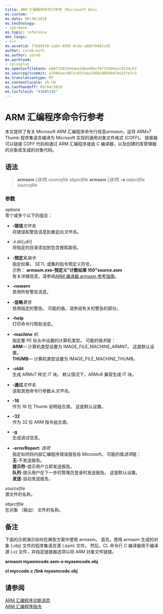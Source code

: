 ```yaml
---
title: ARM 汇编程序命令行参考 |Microsoft Docs
ms.custom: ''
ms.date: 08/30/2018
ms.technology:
- cpp-masm
ms.topic: reference
dev_langs:
- C++
ms.assetid: f7b89478-1ab5-4995-8cde-a805f0462c45
author: corob-msft
ms.author: corob
ms.workload:
- cplusplus
ms.openlocfilehash: e88f35035944ee24bed0bef8733db0e2c0139c83
ms.sourcegitcommit: a7046aac86f1c83faba1088c80698474e25fe7c3
ms.translationtype: MT
ms.contentlocale: zh-CN
ms.lasthandoff: 09/04/2018
ms.locfileid: "43685336"
---
```

# <a name="arm-assembler-command-line-reference"></a>ARM 汇编程序命令行参考

本文提供了有关 Microsoft ARM 汇编程序命令行信息*armasm*，这将 ARMv7 Thumb 程序集语言编译为 Microsoft 实现的通用对象文件格式 (COFF)。 链接器可以链接 COFF 代码和通过 ARM 汇编程序或由 C 编译器，以及创建的库管理器的对象库生成的对象代码。

## <a name="syntax"></a>语法

> **armasm** [*选项*] *sourcefile* *objectfile*
> **armasm** [*选项*] **-o** *objectfile* *sourcefile*

### <a name="parameters"></a>参数

*options*<br/>
零个或多个以下的组合：

- **-错误***文件名*<br/>
   将错误和警告消息到重定向*文件名*。

- **-i** *dir*[**;**<em>dir</em>]<br/>
   将指定的目录添加到包含搜索路径。

- **-预定义***指令*<br/>
   指定如果、 SETL 或集的指令预定义符号。<br/>
   示例： **armasm.exe-预定义"计数如果 150"source.asm**<br/>
   有关详细信息，请参阅[ARM 编译器 armasm 参考指南](http://infocenter.arm.com/help/topic/com.arm.doc.dui0802b/index.html)。

- **-nowarn**<br/>
   禁用所有警告消息。

- **-忽略***警告*<br/>
   禁用指定的警告。 可能的值，请参阅有关的警告的部分。

- **-help**<br/>
   打印命令行帮助消息。

- **-machine** *机*<br/>
   指定要 PE 标头中设置的计算机类型。  可能的值*机*是：<br/>
   **ARM**— 计算机类型设置为 IMAGE_FILE_MACHINE_ARMNT。 这是默认设置。<br/>
   **THUMB**— 计算机类型设置为 IMAGE_FILE_MACHINE_THUMB。

- **-oldit**<br/>
   生成 ARMv7 样式 IT 块。  默认情况下，ARMv8 兼容生成 IT 块。

- **-通过***文件名*<br/>
   读取其他命令行参数从*文件名*。

- **-16**<br/>
   作为 16 位 Thumb 说明组合源。  这是默认设置。

- **-32**<br/>
   作为 32 位 ARM 指令组合源。

- **-g**<br/>
   生成调试信息。

- **-errorReport:** *选项*<br/>
   指定如何将内部汇编程序错误报告给 Microsoft。  可能的值*选项*是：<br/>
   **无**-不发送报告。<br/>
   **提示符**-提示用户立即发送报告。<br/>
   **队列**-提示用户在下一步的管理员登录时发送报告。 这是默认设置。<br/>
   **发送**-自动发送报告。

*sourcefile*<br/>
源文件的名称。

*objectfile*<br/>
在对象 （输出） 文件的名称。

## <a name="remarks"></a>备注

下面的示例演示如何在典型方案中使用 armasm。 首先，使用 armasm 生成的对象 (.obj) 文件的程序集语言源 (.asm) 文件。 然后，CL 命令行 C 编译器用于编译源 (.c) 文件，并指定链接器选项以将 ARM 对象文件链接。

**armasm myasmcode.asm-o myasmcode.obj**

**cl myccode.c /link myasmcode.obj**

## <a name="see-also"></a>请参阅

[ARM 汇编程序诊断消息](../../assembler/arm/arm-assembler-diagnostic-messages.md)<br/>
[ARM 汇编程序指令](../../assembler/arm/arm-assembler-directives.md)<br/>
